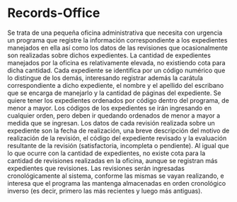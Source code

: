 # Records-Office

Se trata de una pequeña oficina administrativa que necesita con urgencia un programa que registre 
la información correspondiente a los expedientes manejados en ella así como los datos de las 
revisiones que ocasionalmente son realizadas sobre dichos expedientes. 
La cantidad de expedientes manejados por la oficina es relativamente elevada, no existiendo cota para dicha 
cantidad. Cada expediente se identifica por un código numérico que lo distingue de los demás, interesando 
registrar además la carátula correspondiente a dicho expediente, el nombre y el apellido del escribano que se 
encarga de manejarlo y la cantidad de páginas del expediente. Se quiere tener los expedientes ordenados por código dentro del programa, de menor a mayor.
Los códigos de los expedientes se irán ingresando en cualquier orden, pero deben ir quedando 
ordenados de menor a mayor a medida que se ingresan. Los datos de cada revisión realizada 
sobre un expediente son la fecha de realización, una breve descripción del motivo de realización de 
la revisión, el código del expediente revisado y la evaluación resultante de la revisión (satisfactoria, 
incompleta o pendiente). 
Al igual que lo que ocurre con la cantidad de expedientes, no existe cota para la cantidad de 
revisiones realizadas en la oficina, aunque se registran más expedientes que revisiones. Las 
revisiones serán ingresadas cronológicamente al sistema, conforme las mismas se vayan 
realizando, e interesa que el programa las mantenga almacenadas en orden cronológico inverso 
(es decir, primero las más recientes y luego más antiguas).

